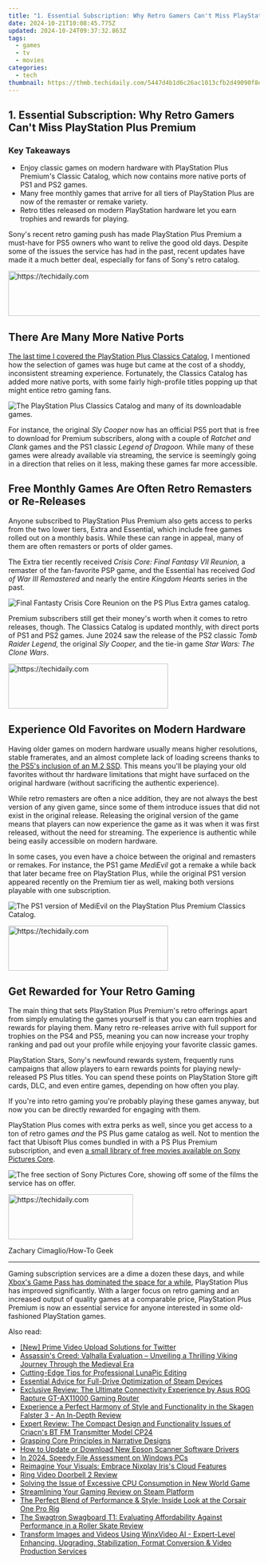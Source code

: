 ```yaml
---
title: "1. Essential Subscription: Why Retro Gamers Can't Miss PlayStation Plus Premium"
date: 2024-10-21T10:08:45.775Z
updated: 2024-10-24T09:37:32.863Z
tags:
  - games
  - tv
  - movies
categories:
  - tech
thumbnail: https://thmb.techidaily.com/5447d4b1d6c26ac1013cfb2d49090f8ec42a2498f1b68640f57bb2af396017e5.jpg
---
```


## 1. Essential Subscription: Why Retro Gamers Can't Miss PlayStation Plus Premium

### Key Takeaways

* Enjoy classic games on modern hardware with PlayStation Plus Premium's Classic Catalog, which now contains more native ports of PS1 and PS2 games.
* Many free monthly games that arrive for all tiers of PlayStation Plus are now of the remaster or remake variety.
* Retro titles released on modern PlayStation hardware let you earn trophies and rewards for playing.

 Sony's recent retro gaming push has made PlayStation Plus Premium a must-have for PS5 owners who want to relive the good old days. Despite some of the issues the service has had in the past, recent updates have made it a much better deal, especially for fans of Sony's retro catalog.

<!-- affiliate ads begin -->
<a href="https://appsumo.8odi.net/c/5597632/2052059/7443" target="_top" id="2052059">
  <img src="//a.impactradius-go.com/display-ad/7443-2052059" border="0" alt="https://techidaily.com" width="728" height="90"/>
</a>
<img height="0" width="0" src="https://appsumo.8odi.net/i/5597632/2052059/7443" style="position:absolute;visibility:hidden;" border="0" />
<!-- affiliate ads end -->

##  There Are Many More Native Ports

[The last time I covered the PlayStation Plus Classics Catalog](https://tech-recovery.techidaily.com/quick-and-easy-troubleshooting-for-the-elusive-d3dx934dll-file/), I mentioned how the selection of games was huge but came at the cost of a shoddy, inconsistent streaming experience. Fortunately, the Classics Catalog has added more native ports, with some fairly high-profile titles popping up that might entice retro gaming fans.

![The PlayStation Plus Classics Catalog and many of its downloadable games.](https://static1.howtogeekimages.com/wordpress/wp-content/uploads/2024/08/20240812145455.jpg) 

 For instance, the original _Sly Cooper_ now has an official PS5 port that is free to download for Premium subscribers, along with a couple of _Ratchet and Clank_ games and the PS1 classic _Legend of Dragoon._ While many of these games were already available via streaming, the service is seemingly going in a direction that relies on it less, making these games far more accessible.

##  Free Monthly Games Are Often Retro Remasters or Re-Releases

 Anyone subscribed to PlayStation Plus Premium also gets access to perks from the two lower tiers, Extra and Essential, which include free games rolled out on a monthly basis. While these can range in appeal, many of them are often remasters or ports of older games.

 The Extra tier recently received _Crisis Core: Final Fantasy VII Reunion,_ a remaster of the fan-favorite PSP game, and the Essential has received _God of War III Remastered_ and nearly the entire _Kingdom Hearts_ series in the past.

![Final Fantasty Crisis Core Reunion on the PS Plus Extra games catalog.](https://static1.howtogeekimages.com/wordpress/wp-content/uploads/2024/08/20240812151000.jpg) 

 Premium subscribers still get their money's worth when it comes to retro releases, though. The Classics Catalog is updated monthly, with direct ports of PS1 and PS2 games. June 2024 saw the release of the PS2 classic _Tomb Raider Legend,_ the original _Sly Cooper,_ and the tie-in game _Star Wars: The Clone Wars_.

<!-- affiliate ads begin -->
<a href="https://wigfever.sjv.io/c/5597632/2014848/22899" target="_top" id="2014848">
  <img src="//a.impactradius-go.com/display-ad/22899-2014848" border="0" alt="https://techidaily.com" width="320" height="90"/>
</a>
<img height="0" width="0" src="https://wigfever.sjv.io/i/5597632/2014848/22899" style="position:absolute;visibility:hidden;" border="0" />
<!-- affiliate ads end -->

##  Experience Old Favorites on Modern Hardware

 Having older games on modern hardware usually means higher resolutions, stable framerates, and an almost complete lack of loading screens thanks to [the PS5's inclusion of an M.2 SSD](https://windows11.techidaily.com/expert-level-insights-into-windows-non-adjacent-partition-integration/). This means you'll be playing your old favorites without thr hardware limitations that might have surfaced on the original hardware (without sacrificing the authentic experience).

 While retro remasters are often a nice addition, they are not always the best version of any given game, since some of them introduce issues that did not exist in the original release. Releasing the original version of the game means that players can now experience the game as it was when it was first released, without the need for streaming. The experience is authentic while being easily accessible on modern hardware.

 In some cases, you even have a choice between the original and remasters or remakes. For instance, the PS1 game _MediEvil_ got a remake a while back that later became free on PlayStation Plus, while the original PS1 version appeared recently on the Premium tier as well, making both versions playable with one subscription.

![The PS1 version of MediEvil on the PlayStation Plus Premium Classics Catalog.](https://static1.howtogeekimages.com/wordpress/wp-content/uploads/2024/08/20240812151113.jpg) 

<!-- affiliate ads begin -->
<a href="https://aligracehair.sjv.io/c/5597632/2135415/19272" target="_top" id="2135415">
  <img src="//a.impactradius-go.com/display-ad/19272-2135415" border="0" alt="https://techidaily.com" width="320" height="90"/>
</a>
<img height="0" width="0" src="https://aligracehair.sjv.io/i/5597632/2135415/19272" style="position:absolute;visibility:hidden;" border="0" />
<!-- affiliate ads end -->

##  Get Rewarded for Your Retro Gaming

 The main thing that sets PlayStation Plus Premium's retro offerings apart from simply emulating the games yourself is that you can earn trophies and rewards for playing them. Many retro re-releases arrive with full support for trophies on the PS4 and PS5, meaning you can now increase your trophy ranking and pad out your profile while enjoying your favorite classic games.

 PlayStation Stars, Sony's newfound rewards system, frequently runs campaigns that allow players to earn rewards points for playing newly-released PS Plus titles. You can spend these points on PlayStation Store gift cards, DLC, and even entire games, depending on how often you play.

 If you're into retro gaming you're probably playing these games anyway, but now you can be directly rewarded for engaging with them.

 PlayStation Plus comes with extra perks as well, since you get access to a ton of retro games _and_ the PS Plus game catalog as well. Not to mention the fact that Ubisoft Plus comes bundled in with a PS Plus Premium subscription, and even [a small library of free movies available on Sony Pictures Core](https://change-location.techidaily.com/how-to-get-the-dragon-scale-and-evolution-enabled-pokemon-on-vivo-y100t-drfone-by-drfone-virtual-android/).

![The free section of Sony Pictures Core, showing off some of the films the service has on offer.](https://static1.howtogeekimages.com/wordpress/wp-content/uploads/2024/02/20240229130818.jpg) 

<!-- affiliate ads begin -->
<a href="https://bluettius.sjv.io/c/5597632/2139107/17108" target="_top" id="2139107">
  <img src="//a.impactradius-go.com/display-ad/17108-2139107" border="0" alt="https://techidaily.com" width="250" height="90"/>
</a>
<img height="0" width="0" src="https://bluettius.sjv.io/i/5597632/2139107/17108" style="position:absolute;visibility:hidden;" border="0" />
<!-- affiliate ads end -->

Zachary Cimaglio/How-To Geek

---

 Gaming subscription services are a dime a dozen these days, and while [Xbox's Game Pass has dominated the space for a while](https://android-frp.techidaily.com/the-updated-method-to-bypass-nokia-c32-frp-by-drfone-android/), PlayStation Plus has improved significantly. With a larger focus on retro gaming and an increased output of quality games at a comparable price, PlayStation Plus Premium is now an essential service for anyone interested in some old-fashioned PlayStation games.

<ins class="adsbygoogle"
     style="display:block"
     data-ad-format="autorelaxed"
     data-ad-client="ca-pub-7571918770474297"
     data-ad-slot="1223367746"></ins>

<ins class="adsbygoogle"
     style="display:block"
     data-ad-client="ca-pub-7571918770474297"
     data-ad-slot="8358498916"
     data-ad-format="auto"
     data-full-width-responsive="true"></ins>

<span class="atpl-alsoreadstyle">Also read:</span>
<div><ul>
<li><a href="https://extra-support.techidaily.com/new-prime-video-upload-solutions-for-twitter/"><u>[New] Prime Video Upload Solutions for Twitter</u></a></li>
<li><a href="https://buynow-help.techidaily.com/assassins-creed-valhalla-evaluation-unveiling-a-thrilling-viking-journey-through-the-medieval-era/"><u>Assassin's Creed: Valhalla Evaluation – Unveiling a Thrilling Viking Journey Through the Medieval Era</u></a></li>
<li><a href="https://vp-tips.techidaily.com/cutting-edge-tips-for-professional-lunapic-editing/"><u>Cutting-Edge Tips for Professional LunaPic Editing</u></a></li>
<li><a href="https://games-able.techidaily.com/essential-advice-for-full-drive-optimization-of-steam-devices/"><u>Essential Advice for Full-Drive Optimization of Steam Devices</u></a></li>
<li><a href="https://buynow-help.techidaily.com/exclusive-review-the-ultimate-connectivity-experience-by-asus-rog-rapture-gt-ax11000-gaming-router/"><u>Exclusive Review: The Ultimate Connectivity Experience by Asus ROG Rapture GT-AX11000 Gaming Router</u></a></li>
<li><a href="https://buynow-help.techidaily.com/experience-a-perfect-harmony-of-style-and-functionality-in-the-skagen-falster-3-an-in-depth-review/"><u>Experience a Perfect Harmony of Style and Functionality in the Skagen Falster 3 - An In-Depth Review</u></a></li>
<li><a href="https://buynow-help.techidaily.com/expert-review-the-compact-design-and-functionality-issues-of-criacns-bt-fm-transmitter-model-cp24/"><u>Expert Review: The Compact Design and Functionality Issues of Criacn's BT FM Transmitter Model CP24</u></a></li>
<li><a href="https://extra-information.techidaily.com/grasping-core-principles-in-narrative-designs/"><u>Grasping Core Principles in Narrative Designs</u></a></li>
<li><a href="https://win-amazing.techidaily.com/how-to-update-or-download-new-epson-scanner-software-drivers/"><u>How to Update or Download New Epson Scanner Software Drivers</u></a></li>
<li><a href="https://extra-approaches.techidaily.com/in-2024-speedy-file-assessment-on-windows-pcs/"><u>In 2024, Speedy File Assessment on Windows PCs</u></a></li>
<li><a href="https://buynow-help.techidaily.com/reimagine-your-visuals-embrace-nixplay-iriss-cloud-features/"><u>Reimagine Your Visuals: Embrace Nixplay Iris's Cloud Features</u></a></li>
<li><a href="https://buynow-help.techidaily.com/ring-video-doorbell-2-review/"><u>Ring Video Doorbell 2 Review</u></a></li>
<li><a href="https://program-issues.techidaily.com/1723012004808-solving-the-issue-of-excessive-cpu-consumption-in-new-world-game/"><u>Solving the Issue of Excessive CPU Consumption in New World Game</u></a></li>
<li><a href="https://games-able.techidaily.com/streamlining-your-gaming-review-on-steam-platform/"><u>Streamlining Your Gaming Review on Steam Platform</u></a></li>
<li><a href="https://buynow-help.techidaily.com/the-perfect-blend-of-performance-and-style-inside-look-at-the-corsair-one-pro-rig/"><u>The Perfect Blend of Performance & Style: Inside Look at the Corsair One Pro Rig</u></a></li>
<li><a href="https://buynow-help.techidaily.com/the-swagtron-swagboard-t1-evaluating-affordability-against-performance-in-a-roller-skate-review/"><u>The Swagtron Swagboard T1: Evaluating Affordability Against Performance in a Roller Skate Review</u></a></li>
<li><a href="https://discover-hacks.techidaily.com/transform-images-and-videos-using-winxvideo-ai-expert-level-enhancing-upgrading-stabilization-format-conversion-and-video-production-services/"><u>Transform Images and Videos Using WinxVideo AI - Expert-Level Enhancing, Upgrading, Stabilization, Format Conversion & Video Production Services</u></a></li>
</ul></div>


